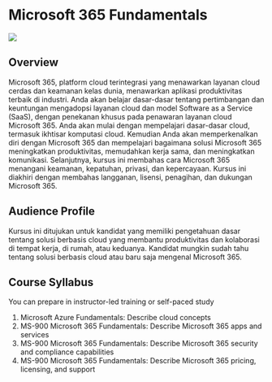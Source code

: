 # Microsoft 365 Fundamentals

<img src="https://cdn-dynmedia-1.microsoft.com/is/image/microsoftcorp/InteractiveDemo-M365Video-832x468?resMode=sharp2&op_usm=1.5,0.65,15,0&wid=832&qlt=95&fit=constrain"/>

## Overview
Microsoft 365, platform cloud terintegrasi yang menawarkan layanan cloud cerdas dan keamanan kelas dunia, menawarkan aplikasi produktivitas terbaik di industri. Anda akan belajar dasar-dasar tentang pertimbangan dan keuntungan mengadopsi layanan cloud dan model Software as a Service (SaaS), dengan penekanan khusus pada penawaran layanan cloud Microsoft 365. Anda akan mulai dengan mempelajari dasar-dasar cloud, termasuk ikhtisar komputasi cloud. Kemudian Anda akan memperkenalkan diri dengan Microsoft 365 dan mempelajari bagaimana solusi Microsoft 365 meningkatkan produktivitas, memudahkan kerja sama, dan meningkatkan komunikasi. Selanjutnya, kursus ini membahas cara Microsoft 365 menangani keamanan, kepatuhan, privasi, dan kepercayaan. Kursus ini diakhiri dengan membahas langganan, lisensi, penagihan, dan dukungan Microsoft 365. 

## Audience Profile
Kursus ini ditujukan untuk kandidat yang memiliki pengetahuan dasar tentang solusi berbasis cloud yang membantu produktivitas dan kolaborasi di tempat kerja, di rumah, atau keduanya. Kandidat mungkin sudah tahu tentang solusi berbasis cloud atau baru saja mengenal Microsoft 365.

## Course Syllabus
You can prepare in instructor-led training or self-paced study
1. Microsoft Azure Fundamentals: Describe cloud concepts
2. MS-900 Microsoft 365 Fundamentals: Describe Microsoft 365 apps and services
3. MS-900 Microsoft 365 Fundamentals: Describe Microsoft 365 security and compliance capabilities
4. MS-900 Microsoft 365 Fundamentals: Describe Microsoft 365 pricing, licensing, and support
